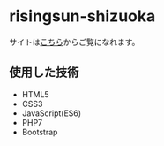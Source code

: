 # risingsun-shizuoka

サイトは[こちら](http://rizshizuoka.php.xdomain.jp/index.php "Rising☆Sun ～静岡県中高生による合同演奏会～")からご覧になれます。

## 使用した技術

- HTML5
- CSS3
- JavaScript(ES6)
- PHP7
- Bootstrap
